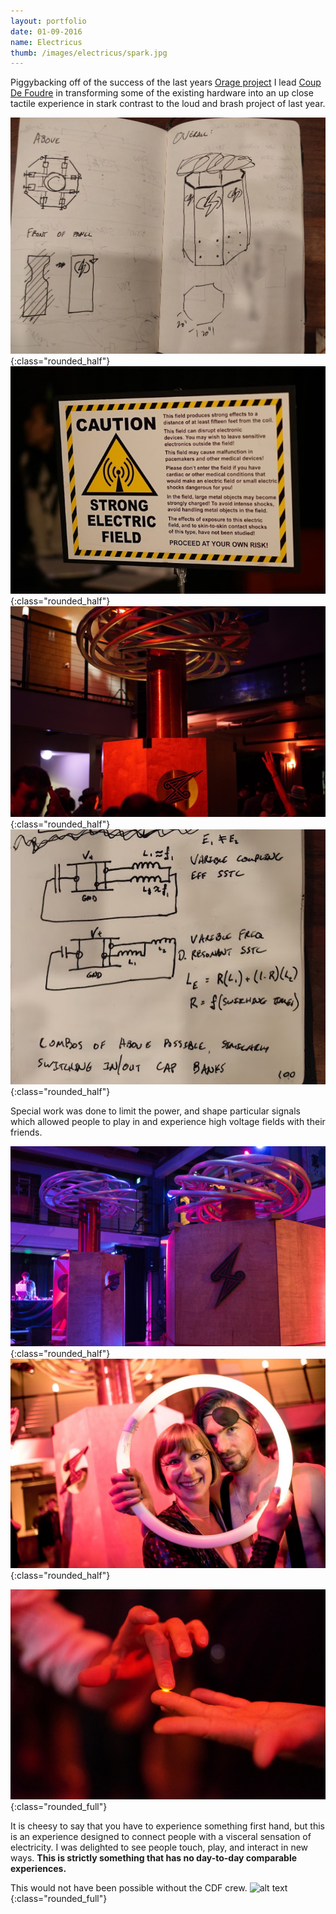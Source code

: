 ```yaml
---
layout: portfolio
date: 01-09-2016
name: Electricus
thumb: /images/electricus/spark.jpg
---
```


Piggybacking off of the success of the last years [Orage project](/portfolio/orage.html)
I lead [Coup De Foudre](https://www.coupdefoud.re/) in transforming some of the existing
hardware into an up close tactile experience in stark contrast to the loud and brash project
of last year.

![alt text](/images/electricus/sketch.jpg "Spark"){:class="rounded_half"}
![alt text](/images/electricus/caution.jpg "Spark"){:class="rounded_half"}
![alt text](/images/electricus/partymode.jpg "Spark"){:class="rounded_half"}
![alt text](/images/electricus/switching.jpg "Spark"){:class="rounded_half"}

Special work was done to limit the power, and shape particular signals which allowed
people to play in and experience high voltage fields with their friends.

![alt text](/images/electricus/boxed_pair.jpg "Par of coils"){:class="rounded_half"}
![alt text](/images/electricus/anya_mike.jpg "Fluorescence"){:class="rounded_half"}

![alt text](/images/electricus/spark.jpg "Touch Spark"){:class="rounded_full"}

It is cheesy to say that you have to experience something first hand, but this
is an experience designed to connect people with a visceral sensation of
electricity. I was delighted to see people touch, play, and interact in new ways.
**This is strictly something that has no day-to-day comparable experiences.**

This would not have been possible without the CDF crew.
![alt text](/images/electricus/crew.jpg "Touch Spark"){:class="rounded_full"}
